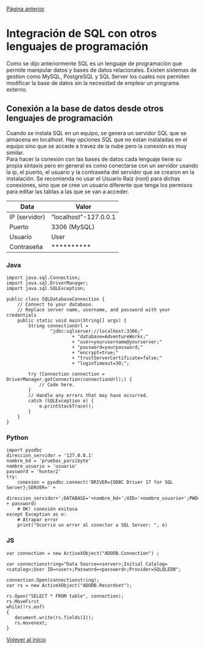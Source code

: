 [Página anterior](Optimizacion_BD.md)

# Integración de SQL con otros lenguajes de programación
Como se dijo anteriormente SQL es un lenguaje de programación que permite manipular datos y bases de datos relacionales. Existen sistemas de gestion como MySQL, PostgreSQL y SQL Server los cuales nos permiten modificar la base de datos sin la necesidad de emplear un programa externo.  

## Conexión a la base de datos desde otros lenguajes de programación  
Cuando se instala SQL en un equipo, se genera un servidor SQL que se almacena en localhost. Hay opciones SQL que no estan instaladas en el equipo sino que se accede a travez de la nube pero la conexión es muy similar.  
Para hacer la conexión con las bases de datos cada lenguaje tiene su propia sintaxis pero en general es como conectarse con un servidor usando la ip, el puerto, el usuario y la contraseña del servidor que se crearon en la instalación. Se recomienda no usar el Usuario Raiz (root) para dichas conexiones, sino que se cree un usuario diferente que tenga los permisos para editar las tablas a las que se van a acceder.  

| Data		      | Valor 				  |
|-----------------|-----------------------|
| IP (servidor)   | "localhost"-127.0.0.1 |
| Puerto	      | 3306 (MySQL)		  |
| Usuario	      | User			      |
| Contraseña      | **********			  |

### Java

```
import java.sql.Connection;
import java.sql.DriverManager;
import java.sql.SQLException;

public class SQLDatabaseConnection {
    // Connect to your database.
    // Replace server name, username, and password with your credentials
    public static void main(String[] args) {
        String connectionUrl =
                "jdbc:sqlserver://localhost:3306;"
                        + "database=AdventureWorks;"
                        + "user=yourusername@yourserver;"
                        + "password=yourpassword;"
                        + "encrypt=true;"
                        + "trustServerCertificate=false;"
                        + "loginTimeout=30;";

        try (Connection connection = DriverManager.getConnection(connectionUrl);) {
            // Code here.
        }
        // Handle any errors that may have occurred.
        catch (SQLException e) {
            e.printStackTrace();
        }
    }
}

```

### Python

```
import pyodbc
direccion_servidor = '127.0.0.1'
nombre_bd = 'pruebas_parzibyte'
nombre_usuario = 'usuario'
password = 'hunter2'
try:
    conexion = pyodbc.connect('DRIVER={ODBC Driver 17 for SQL Server};SERVER=' +
                              direccion_servidor+';DATABASE='+nombre_bd+';UID='+nombre_usuario+';PWD=' + password)
    # OK! conexión exitosa
except Exception as e:
    # Atrapar error
    print("Ocurrió un error al conectar a SQL Server: ", e)
```

### JS

```
var connection = new ActiveXObject("ADODB.Connection") ;

var connectionstring="Data Source=<server>;Initial Catalog=<catalog>;User ID=<user>;Password=<password>;Provider=SQLOLEDB";

connection.Open(connectionstring);
var rs = new ActiveXObject("ADODB.Recordset");

rs.Open("SELECT * FROM table", connection);
rs.MoveFirst
while(!rs.eof)
{
   document.write(rs.fields(1));
   rs.movenext;
}

```

[Volever al inicio](README.md)